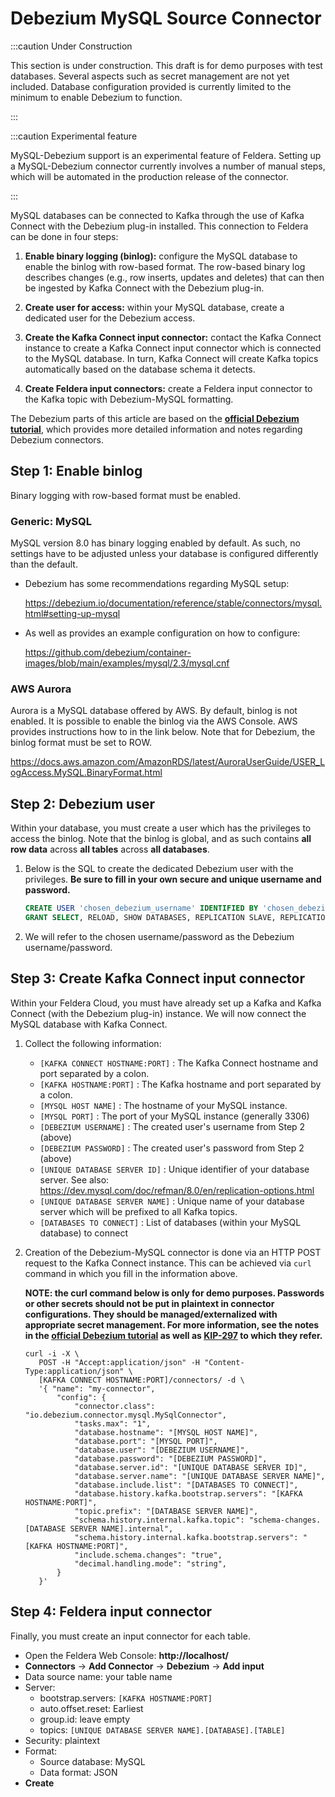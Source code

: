 # Debezium MySQL Source Connector

:::caution Under Construction

This section is under construction.
This draft is for demo purposes with test databases.
Several aspects such as secret management are not yet included.
Database configuration provided is currently limited to the minimum to enable Debezium to function.

:::


:::caution Experimental feature

MySQL-Debezium support is an experimental feature of Feldera. Setting up a MySQL-Debezium
connector currently involves a number of manual steps, which will be automated
in the production release of the connector.

:::

MySQL databases can be connected to Kafka through the use of Kafka Connect
with the Debezium plug-in installed. This connection to Feldera can be done in four steps:

1. **Enable binary logging (binlog):** configure the MySQL database to enable the
   binlog with row-based format. The row-based binary log describes changes
   (e.g., row inserts, updates and deletes) that can then be ingested by
   Kafka Connect with the Debezium plug-in.

2. **Create user for access:** within your MySQL database, create a dedicated user
   for the Debezium access.

3. **Create the Kafka Connect input connector:** contact the Kafka Connect instance
   to create a Kafka Connect input connector which is connected to the MySQL database.
   In turn, Kafka Connect will create Kafka topics automatically based on the database
   schema it detects.

4. **Create Feldera input connectors:** create a Feldera input connector to the
   Kafka topic with Debezium-MySQL formatting.

The Debezium parts of this article are based on the [**official Debezium tutorial**](https://debezium.io/documentation/reference/tutorial.html),
which provides more detailed information and notes regarding Debezium connectors.


## Step 1: Enable binlog

Binary logging with row-based format must be enabled.


### Generic: MySQL

MySQL version 8.0 has binary logging enabled by default.
As such, no settings have to be adjusted unless your database
is configured differently than the default.
* Debezium has some recommendations regarding MySQL setup:

  https://debezium.io/documentation/reference/stable/connectors/mysql.html#setting-up-mysql

* As well as provides an example configuration on how to configure:

  https://github.com/debezium/container-images/blob/main/examples/mysql/2.3/mysql.cnf


### AWS Aurora

Aurora is a MySQL database offered by AWS. By default, binlog is not enabled.
It is possible to enable the binlog via the AWS Console.
AWS provides instructions how to in the link below.
Note that for Debezium, the binlog format must be set to ROW.

https://docs.aws.amazon.com/AmazonRDS/latest/AuroraUserGuide/USER_LogAccess.MySQL.BinaryFormat.html


## Step 2: Debezium user

Within your database, you must create a user which has the privileges
to access the binlog. Note that the binlog is global, and as such contains
**all row data** across **all tables** across **all databases**.

1. Below is the SQL to create the dedicated Debezium user with the privileges.
   **Be sure to fill in your own secure and unique username and password.**

   ```sql
   CREATE USER 'chosen_debezium_username' IDENTIFIED BY 'chosen_debezium_password';
   GRANT SELECT, RELOAD, SHOW DATABASES, REPLICATION SLAVE, REPLICATION CLIENT, LOCK TABLES ON *.* TO 'debezium';
   ```

2. We will refer to the chosen username/password as the Debezium username/password.


## Step 3: Create Kafka Connect input connector

Within your Feldera Cloud, you must have already set up a Kafka and
Kafka Connect (with the Debezium plug-in) instance.
We will now connect the MySQL database with Kafka Connect.

1. Collect the following information:

    * `[KAFKA CONNECT HOSTNAME:PORT]` : The Kafka Connect hostname and port separated by a colon.
    * `[KAFKA HOSTNAME:PORT]` : The Kafka hostname and port separated by a colon.
    * `[MYSQL HOST NAME]` : The hostname of your MySQL instance.
    * `[MYSQL PORT]` : The port of your MySQL instance (generally 3306)
    * `[DEBEZIUM USERNAME]` : The created user's username from Step 2 (above)
    * `[DEBEZIUM PASSWORD]` : The created user's password from Step 2 (above)
    * `[UNIQUE DATABASE SERVER ID]` : Unique identifier of your database server. See also: https://dev.mysql.com/doc/refman/8.0/en/replication-options.html
    * `[UNIQUE DATABASE SERVER NAME]` : Unique name of your database server which will be prefixed to all Kafka topics.
    * `[DATABASES TO CONNECT]` : List of databases (within your MySQL database) to connect

2. Creation of the Debezium-MySQL connector is done via an HTTP POST request to the
   Kafka Connect instance. This can be achieved via `curl` command in which you fill
   in the information above.

   **NOTE: the curl command below is only for demo purposes.
   Passwords or other secrets should not be put in plaintext in connector configurations.
   They should be managed/externalized with appropriate secret management.
   For more information, see the notes in the 
   [official Debezium tutorial](https://debezium.io/documentation/reference/tutorial.html)
   as well as [KIP-297](https://cwiki.apache.org/confluence/display/KAFKA/KIP-297%3A+Externalizing+Secrets+for+Connect+Configurations)
   to which they refer.**

   ```
   curl -i -X \
      POST -H "Accept:application/json" -H "Content-Type:application/json" \
      [KAFKA CONNECT HOSTNAME:PORT]/connectors/ -d \
      '{ "name": "my-connector",
          "config": {
              "connector.class": "io.debezium.connector.mysql.MySqlConnector",
              "tasks.max": "1",
              "database.hostname": "[MYSQL HOST NAME]",
              "database.port": "[MYSQL PORT]",
              "database.user": "[DEBEZIUM USERNAME]",
              "database.password": "[DEBEZIUM PASSWORD]",
              "database.server.id": "[UNIQUE DATABASE SERVER ID]",
              "database.server.name": "[UNIQUE DATABASE SERVER NAME]",
              "database.include.list": "[DATABASES TO CONNECT]",
              "database.history.kafka.bootstrap.servers": "[KAFKA HOSTNAME:PORT]",
              "topic.prefix": "[DATABASE SERVER NAME]",
              "schema.history.internal.kafka.topic": "schema-changes.[DATABASE SERVER NAME].internal",
              "schema.history.internal.kafka.bootstrap.servers": "[KAFKA HOSTNAME:PORT]",
              "include.schema.changes": "true",
              "decimal.handling.mode": "string",
          }
      }'
    ```


## Step 4: Feldera input connector

Finally, you must create an input connector for each table.

* Open the Feldera Web Console: **http://localhost/**
* **Connectors** -> **Add Connector** -> **Debezium** -> **Add input**
* Data source name: your table name
* Server:
    * bootstrap.servers: `[KAFKA HOSTNAME:PORT]`
    * auto.offset.reset: Earliest
    * group.id: leave empty
    * topics: `[UNIQUE DATABASE SERVER NAME].[DATABASE].[TABLE]`
* Security: plaintext
* Format:
    * Source database: MySQL
    * Data format: JSON
* **Create**
